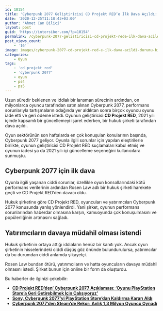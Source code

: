 ```yaml
---
id: 10154
title: 'Cyberpunk 2077 Geliştiricisi CD Projekt RED’e İlk Dava Açıldı: ‘Durumu Biliyorlardı’'
date: '2020-12-25T11:18:43+03:00'
author: 'Ahmet Can Bilici'
layout: post
guid: 'https://intersiber.com/?p=10154'
permalink: /cyberpunk-2077-gelistiricisi-cd-projekt-rede-ilk-dava-acildi-durumu-biliyorlardi/
post_views_count:
    - '16'
image: images/cyberpunk-2077-cd-projekt-red-e-ilk-dava-acildi-durumu-biliyorlardi.jpg
categories:
    - Oyun
tags:
    - 'cd projekt red'
    - 'cyberpunk 2077'
    - oyun
    - ps4
    - ps5
---
```


Uzun süredir beklenen ve iddialı bir lansman sürecinin ardından, on milyonlarca oyuncu tarafından satın alınan Cyberpunk 2077, performans sorunlarıyla tartışmaların odağında yer aldıktan sonra birçok oyuncu oyunu iade etti ve geri ödeme istedi. Oyunun geliştiricisi **CD Projekt RED**, 2021 yılı içinde kapsamlı bir güncellemeyi işaret ederken, bir hukuk şirketi tarafından dava açıldı.

Oyun sektörünün son haftalarda en çok konuşulan konularının başında, Cyberpunk 2077 geliyor. Oyunla ilgili sorunlar için yapılan eleştirilerle birlikte, oyunun geliştiricisi CD Projekt RED suçlamaları kabul etmiş ve oyunun iadesi ya da 2021 yılı içi güncelleme seçeneğini kullanıcılara sunmuştu.

## Cyberpunk 2077 için ilk dava 

Oyunla ilgili yaşanan ciddi sorunlar, özellikle oyun konsollarındaki kötü performans verilerinin ardından Rosen Law adlı bir hukuk şirketi harekete geçti ve CD Projekt RED’den davacı oldu.

Hukuk şirketine göre CD Projekt RED, oyuncuları ve yatırımcıları Cyberpunk 2077 konusunda yanlış yönlendirdi. Yani şirket, oyunun performans sorunlarından haberdar olmasına karşın, kamuoyunda çok konuşulmasını ve popülerliğinin artmasını sağladı.

## Yatırımcıların davaya müdahil olması istendi

Hukuk şirketinin ortaya attığı iddiaların henüz bir kanıtı yok. Ancak oyun şirketinin hisselerindeki ciddi düşüş göz önünde bulundurulursa, yatırımcılar da bu durumdan ciddi anlamda şikayetçi.

Rosen Law bundan ötürü, yatırımcıların ve hatta oyuncuların davaya müdahil olmasını istedi. Şirket bunun için online bir form da oluşturdu.

Bu haberler de ilginizi çekebilir:

- **[CD Projekt RED’den’ Cyberpunk 2077 Açıklaması: ‘Oyunu PlayStation Store’a Geri Getirebilmek İçin Çalışıyoruz’](https://intersiber.com/cd-projekt-redden-cyberpunk-2077-aciklamasi-oyunu-playstation-storea-geri-getirebilmek-icin-calisiyoruz/)**
- **[Sony, Cyberpunk 2077’yi PlayStation Store’dan Kaldırma Kararı Aldı](https://intersiber.com/sony-cyberpunk-2077yi-playstation-storedan-kaldirma-karari-aldi/)**
- **[Cyberpunk 2077’den Steam’de Rekor: Anlık 1,3 Milyon Oyuncu Oynadı](https://intersiber.com/cyberpunk-2077den-steamde-rekor-anlik-13-milyon-oyuncu-oynadi/)**